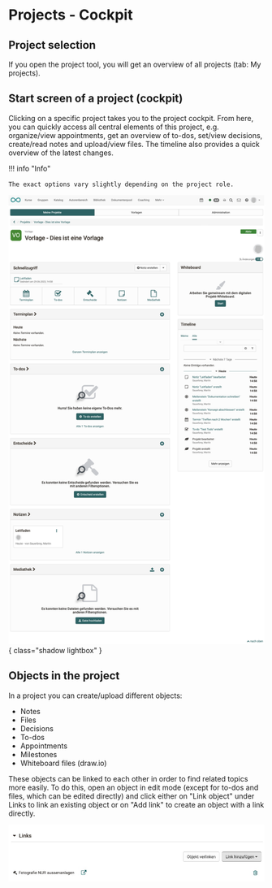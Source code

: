 # Projects - Cockpit

## Project selection

If you open the project tool, you will get an overview of all projects (tab: My projects).

## Start screen of a project (cockpit)

Clicking on a specific project takes you to the project cockpit. From here, you can quickly access all central elements of this project, e.g. organize/view appointments, get an overview of to-dos, set/view decisions, create/read notes and upload/view files. The timeline also provides a quick overview of the latest changes. 

!!! info "Info"

    The exact options vary slightly depending on the project role. 


![projekt_erstellt_aus_vorlage_v1_de.png](assets/projekt_erstellt_aus_vorlage_v2_de.png){ class="shadow lightbox" }


## Objects in the project

In a project you can create/upload different objects:

* Notes
* Files
* Decisions
* To-dos
* Appointments
* Milestones
* Whiteboard files (draw.io)

These objects can be linked to each other in order to find related topics more easily. To do this, open an object in edit mode (except for to-dos and files, which can be edited directly) and click either on "Link object" under Links to link an existing object or on "Add link" to create an object with a link directly.

![Bild einer Verlinnkung im Projekt](assets/project-link.de.jpg)